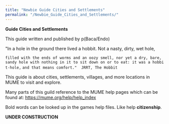 ```yaml
---
title: "Newbie Guide Cities and Settlements"
permalink: "/Newbie_Guide_Cities_and_Settlements/"
---
```


**Guide Cities and Settlements**

This guide written and published by p(Baca/Endo)

"In a hole in the ground there lived a hobbit. Not a nasty, dirty, wet
hole,

`filled with the ends of worms and an oozy smell, nor yet a dry, bare,`
`sandy hole with nothing in it to sit down on or to eat: it was a hobbit-hole,`
`and that means comfort."  JRRT, The Hobbit`

This guide is about cities, settlements, villages, and more locations in
MUME to visit and explore.

Many parts of this guild reference to the MUME help pages which can be
found at: <https://mume.org/help/help_index>

Bold words can be looked up in the games help files. Like help
**citizenship**.

**UNDER CONSTRUCTION**